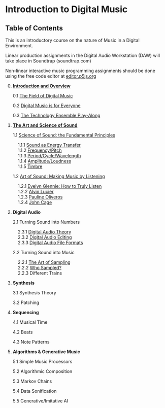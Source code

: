 <link href="markdown.css" rel="stylesheet"></link> 

# Introduction to Digital Music
## Table of Contents

This is an introductory course on the nature of Music in a Digital Environment. 

Linear production assignments in the Digital Audio Workstation (DAW) will take place in Soundtrap (soundtrap.com)

Non-linear interactive music programming assignments should be done using the free code editor at <a href="https://editor.p5js.org" target="_blank">editor.p5js.org</a>

0. [**Introduction and Overview**](lessons/part_0/0.intro.html)

    0.1 [The Field of Digital Music](lessons/part_0/0.1.field.html)
    
    0.2 [Digital Music is for Everyone](lessons/part_0/0.2.everyone.html)
   
    0.3 [The Technology Ensemble Play-Along](lessons/part_0/0.3.playalong.html)

1. [**The Art and Science of Sound**](lessons/part_1/1.sound.html)

    1.1 [Science of Sound: the Fundamental Principles](lessons/part_1/1.1.science.html)
    
    &nbsp;&nbsp;&nbsp;&nbsp;1.1.1 [Sound as Energy Transfer](lessons/part_1/1.1.1.energy.html)<br>
    &nbsp;&nbsp;&nbsp;&nbsp;1.1.2 [Frequency/Pitch](lessons/part_1/1.1.2.frequency.html)<br>
    &nbsp;&nbsp;&nbsp;&nbsp;1.1.3 [Period/Cycle/Wavelength](lessons/part_1/1.1.3.period.html)<br>
    &nbsp;&nbsp;&nbsp;&nbsp;1.1.4 [Amplitude/Loudness](lessons/part_1/1.1.4.amplitude.html)<br>
    &nbsp;&nbsp;&nbsp;&nbsp;1.1.5 [Timbre](lessons/part_1/1.1.5.timbre.html)<br>

    1.2 [Art of Sound: Making Music by Listening](lessons/part_1/1.2.art.html)

    &nbsp;&nbsp;&nbsp;&nbsp;1.2.1 [Evelyn Glennie: How to Truly Listen](lessons/part_2/1.2.1.glennie.html)<br>
    &nbsp;&nbsp;&nbsp;&nbsp;1.2.2 [Alvin Lucier](lessons/part_1/1.2.2.lucier.html)<br>
    &nbsp;&nbsp;&nbsp;&nbsp;1.2.3 [Pauline Oliveros](lessons/part_1/2.2.3.oliveros.html)<br>
    &nbsp;&nbsp;&nbsp;&nbsp;1.2.4 [John Cage](lessons/part_1/1.2.4.cage.html)

2. **Digital Audio**
    
    2.1 Turning Sound into Numbers

    &nbsp;&nbsp;&nbsp;&nbsp;2.3.1 [Digital Audio Theory](lessons/part_2/2.3.1.audio.html)<br>
    &nbsp;&nbsp;&nbsp;&nbsp;2.3.2 [Digital Audio Editing](lessons/part_2/2.3.2.editing.html)<br>
    &nbsp;&nbsp;&nbsp;&nbsp;2.3.3 [Digital Audio File Formats](lessons/part_2/2.3.3.formats.html)

    2.2 Turning Sound into Music
    
    &nbsp;&nbsp;&nbsp;&nbsp;2.2.1 [The Art of Sampling](lessons/part_2/sampling.html)<br>
    &nbsp;&nbsp;&nbsp;&nbsp;2.2.2 [Who Sampled?](lessons/part_2/2.4.1.whosampled.html)<br>
    &nbsp;&nbsp;&nbsp;&nbsp;2.2.3 Different Trains

3. **Synthesis**

    3.1 Synthesis Theory

    3.2 Patching

4. **Sequencing**

    4.1 Musical Time

    4.2 Beats

    4.3 Note Patterns

5. **Algorithms & Generative Music**

    5.1 Simple Music Processors

    5.2 Algorithmic Composition

    5.3 Markov Chains

    5.4 Data Sonification

    5.5 Generative/Imitative AI
